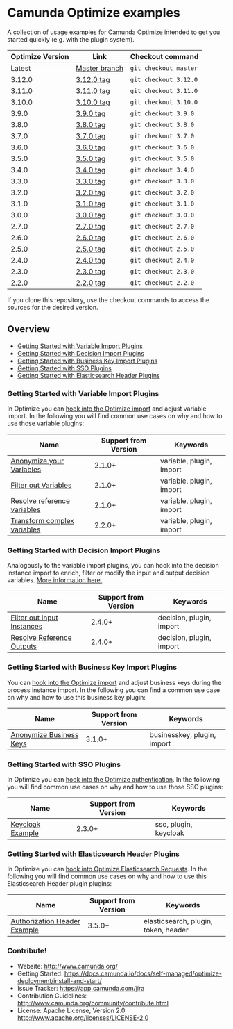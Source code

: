 # Camunda Optimize examples

A collection of usage examples for Camunda Optimize intended to get you started quickly (e.g. with the plugin system).

| Optimize Version | Link                                                                           | Checkout command      |
| ---------------- | ------------------------------------------------------------------------------ | --------------------- |
| Latest           | [Master branch](https://github.com/camunda/camunda-optimize-examples)          | `git checkout master` |
| 3.12.0           | [3.12.0 tag](https://github.com/camunda/camunda-optimize-examples/tree/3.12.0) | `git checkout 3.12.0` |
| 3.11.0           | [3.11.0 tag](https://github.com/camunda/camunda-optimize-examples/tree/3.11.0) | `git checkout 3.11.0` |
| 3.10.0           | [3.10.0 tag](https://github.com/camunda/camunda-optimize-examples/tree/3.10.0) | `git checkout 3.10.0` |
| 3.9.0            | [3.9.0 tag](https://github.com/camunda/camunda-optimize-examples/tree/3.9.0)   | `git checkout 3.9.0`  |
| 3.8.0            | [3.8.0 tag](https://github.com/camunda/camunda-optimize-examples/tree/3.8.0)   | `git checkout 3.8.0`  |
| 3.7.0            | [3.7.0 tag](https://github.com/camunda/camunda-optimize-examples/tree/3.7.0)   | `git checkout 3.7.0`  |
| 3.6.0            | [3.6.0 tag](https://github.com/camunda/camunda-optimize-examples/tree/3.6.0)   | `git checkout 3.6.0`  |
| 3.5.0            | [3.5.0 tag](https://github.com/camunda/camunda-optimize-examples/tree/3.5.0)   | `git checkout 3.5.0`  |
| 3.4.0            | [3.4.0 tag](https://github.com/camunda/camunda-optimize-examples/tree/3.4.0)   | `git checkout 3.4.0`  |
| 3.3.0            | [3.3.0 tag](https://github.com/camunda/camunda-optimize-examples/tree/3.3.0)   | `git checkout 3.3.0`  |
| 3.2.0            | [3.2.0 tag](https://github.com/camunda/camunda-optimize-examples/tree/3.2.0)   | `git checkout 3.2.0`  |
| 3.1.0            | [3.1.0 tag](https://github.com/camunda/camunda-optimize-examples/tree/3.1.0)   | `git checkout 3.1.0`  |
| 3.0.0            | [3.0.0 tag](https://github.com/camunda/camunda-optimize-examples/tree/3.0.0)   | `git checkout 3.0.0`  |
| 2.7.0            | [2.7.0 tag](https://github.com/camunda/camunda-optimize-examples/tree/2.7.0)   | `git checkout 2.7.0`  |
| 2.6.0            | [2.6.0 tag](https://github.com/camunda/camunda-optimize-examples/tree/2.6.0)   | `git checkout 2.6.0`  |
| 2.5.0            | [2.5.0 tag](https://github.com/camunda/camunda-optimize-examples/tree/2.5.0)   | `git checkout 2.5.0`  |
| 2.4.0            | [2.4.0 tag](https://github.com/camunda/camunda-optimize-examples/tree/2.4.0)   | `git checkout 2.4.0`  |
| 2.3.0            | [2.3.0 tag](https://github.com/camunda/camunda-optimize-examples/tree/2.3.0)   | `git checkout 2.3.0`  |
| 2.2.0            | [2.2.0 tag](https://github.com/camunda/camunda-optimize-examples/tree/2.2.0)   | `git checkout 2.2.0`  |

If you clone this repository, use the checkout commands to access the sources for the desired version.

## Overview

- [Getting Started with Variable Import Plugins](#getting-started-with-variable-import-plugins)
- [Getting Started with Decision Import Plugins](#getting-started-with-decision-import-plugins)
- [Getting Started with Business Key Import Plugins](#getting-started-with-business-key-import-plugins)
- [Getting Started with SSO Plugins](#getting-started-with-sso-plugins)
- [Getting Started with Elasticsearch Header Plugins](#getting-started-with-elasticsearch-header-plugins)

### Getting Started with Variable Import Plugins

In Optimize you can [hook into the Optimize import](https://docs.camunda.io/docs/self-managed/optimize-deployment/plugins/variable-import-plugin/)
and adjust variable import. In the following you will find common use cases on why and how to use
those variable plugins:

| Name                                                                                       | Support from Version | Keywords                 |
| ------------------------------------------------------------------------------------------ | -------------------- | ------------------------ |
| [Anonymize your Variables](plugins/variable-import-plugins/anonymize-variables)            | 2.1.0+               | variable, plugin, import |
| [Filter out Variables](plugins/variable-import-plugins/filter-out-variables)               | 2.1.0+               | variable, plugin, import |
| [Resolve reference variables](plugins/variable-import-plugins/resolve-reference-variables) | 2.1.0+               | variable, plugin, import |
| [Transform complex variables](plugins/variable-import-plugins/transform-complex-variables) | 2.2.0+               | variable, plugin, import |

### Getting Started with Decision Import Plugins

Analogously to the variable import plugins, you can hook into the decision instance import to enrich, filter or modify the input and output decision variables. [More information here.](https://docs.camunda.io/docs/self-managed/optimize-deployment/plugins/decision-import-plugin/)

| Name                                                                                   | Support from Version | Keywords                 |
| -------------------------------------------------------------------------------------- | -------------------- | ------------------------ |
| [Filter out Input Instances](plugins/decision-import-plugins/filter-decision-inputs)   | 2.4.0+               | decision, plugin, import |
| [Resolve Reference Outputs](plugins/decision-import-plugins/resolve-reference-outputs) | 2.4.0+               | decision, plugin, import |

### Getting Started with Business Key Import Plugins

You can [hook into the Optimize import](https://docs.camunda.io/docs/self-managed/optimize-deployment/plugins/businesskey-import-plugin/)
and adjust business keys during the process instance import. In the following you can find a common use case on why and how to use
this business key plugin:

| Name                                                         | Support from Version | Keywords                    |
| ------------------------------------------------------------ | -------------------- | --------------------------- |
| [Anonymize Business Keys](plugins/businesskey-import-plugin) | 3.1.0+               | businesskey, plugin, import |

### Getting Started with SSO Plugins

In Optimize you can [hook into the Optimize authentication](https://docs.camunda.io/docs/self-managed/optimize-deployment/plugins/single-sign-on/). In the following you will find common use cases on why and how to use
those SSO plugins:

| Name                                              | Support from Version | Keywords              |
| ------------------------------------------------- | -------------------- | --------------------- |
| [Keycloak Example](optimize-sso-keycloak-example) | 2.3.0+               | sso, plugin, keycloak |

### Getting Started with Elasticsearch Header Plugins

In Optimize you can [hook into Optimize Elasticsearch Requests](https://docs.camunda.io/docs/self-managed/optimize-deployment/plugins/elasticsearch-header/). In the following you will find common use cases on why and how to use
this Elasticsearch Header plugin plugins:

| Name                                                                | Support from Version | Keywords                             |
| ------------------------------------------------------------------- | -------------------- | ------------------------------------ |
| [Authorization Header Example](plugins/elasticsearch-header-plugin) | 3.5.0+               | elasticsearch, plugin, token, header |

### Contribute!

- Website: http://www.camunda.org/
- Getting Started: https://docs.camunda.io/docs/self-managed/optimize-deployment/install-and-start/
- Issue Tracker: https://app.camunda.com/jira
- Contribution Guidelines: http://www.camunda.org/community/contribute.html
- License: Apache License, Version 2.0 http://www.apache.org/licenses/LICENSE-2.0
